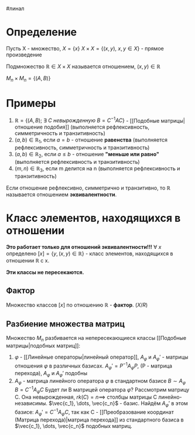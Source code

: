 #линал 
# Определение
Пусть X - множество, $X = \{ x\}$
$X \times X = \{ (x, y), \ x, y \in X \}$ - прямое произведение

Подмножество $\mathbb{R} \in X \times X$ называется отношением, $(x, y) \in \mathbb{R}$

$M_n \times M_n = \{ (A, B)\}$

# Примеры
1. $\mathbb{R} = \{ (A, B); \ \exists \ C \ невырожденную \ B = C^{-1} A C\}$ - [[Подобные матрицы|отношение подобия]] (выполняется рефлексивность, симметричность и транзитивность)
2. $(a, b) \in \mathbb{R}_1$, если $a = b$ - отношение **равенства** (выполняется рефлексивность, симметричность и транзитивность)
3. $(a, b) \in \mathbb{R}_2$, если $a \leq b$ - отношение **"меньше или равно"** (выполняется рефлексивность и транзитивность)
4. $(m, n) \in \mathbb{R}_3$, если m делится на n (выполняется рефлексивность и транзитивность)

Если отношение рефлексивно, симметрично и транзитивно, то $\mathbb{R}$ называется отношением **эквивалентности**.

# Класс элементов, находящихся в отношении
**Это работает только для отношений эквивалентности!!!**
$\forall \ x$ определено $[x] = \{ y, (x, y) \in \mathbb{R} \}$ - класс элементов, находящихся в отношении $\mathbb{R}$ с x.

**Эти классы не пересекаются.**
## Фактор
Множество классов $[x]$ по отношению $\mathbb{R}$ - **фактор**. ($X/R$)

## Разбиение множества матриц
Множество $M_n$ разбивается на непересекающиеся классы [[Подобные матрицы|подобных матриц]]:
1. $\varphi$ - [[Линейные операторы|линейный оператор]], $A_{\varphi}$ и $A_{\varphi}'$ - матрицы отношения $\varphi$ в различных базисах.
	$A_{\varphi}' = P^{-1}A_{\varphi}P$, (P - матрица перехода), $A_{\varphi}$ и $A_{\varphi}'$ подобны
2. $A_{\varphi}$ - матрица линейного оператора $\varphi$ в стандартном базисе
	$B \sim A_{\varphi}$
	$B = C^{-1}A_{\varphi}C$
	Будет ли B матрицей оператора $\varphi$?
	Рассмотрим матрицу C. Она невырожденная, $rk (C) = n \implies$ столбцы матрицы C линейно-независимы.
	$\vec{c_1}, \dots, \vec{c_n}$ - базис. Найдём $A_{\varphi}'$ в этом базисе: $A_{\varphi}' = C^{-1}A_{\varphi}C$,
	так как C - [[Преобразование координат (Матрица перехода)|матрица перехода]] из стандартного базиса в $\vec{c_1}, \dots, \vec{c_n}$ подобных матриц.